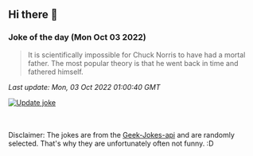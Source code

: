 ## Hi there 👋

### Joke of the day (Mon Oct 03 2022)
<!-- joke -->
>It is scientifically impossible for Chuck Norris to have had a mortal father. The most popular theory is that he went back in time and fathered himself.
<!-- /joke -->

*Last update: Mon, 03 Oct 2022 01:00:40 GMT*

[![Update joke](https://github.com/nclskfm/nclskfm/actions/workflows/joke.yml/badge.svg)](https://github.com/nclskfm/nclskfm/actions/workflows/joke.yml)

<br><br>
Disclaimer: The jokes are from the [Geek-Jokes-api](https://github.com/sameerkumar18/geek-joke-api) and are randomly selected. That's why they are unfortunately often not funny. :D
